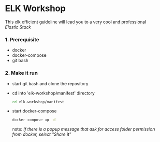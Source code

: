 # ELK Workshop

This elk efficient guideline will lead you to a very cool and professional _Elastic Stack_



### 1. Prerequisite

- docker
- docker-compose
- git bash



### 2. Make it run


- start git bash and clone the repository

- cd into &#39;elk-workshop/manifest&#39; directory

  ```bash
  cd elk-workshop/manifest
  ```

- start docker-compose

  ```bash
  docker-compose up -d
  ```

  note: _if there is a popup message that ask for access folder permission from docker, select &quot;Share it&quot;_
